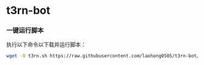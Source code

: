 # t3rn-bot

### 一键运行脚本

执行以下命令以下载并运行脚本：

```bash
wget -O t3rn.sh https://raw.githubusercontent.com/laohong0505/t3rn-bot/main/t3rn.sh && sed -i 's/\r//' t3rn.sh && chmod +x t3rn.sh && ./t3rn.sh

